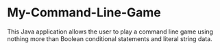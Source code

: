 # My-Command-Line-Game
  This Java application allows the user to play a command line game using nothing more than Boolean conditional statements and literal string data.

